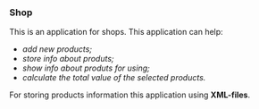 ### Shop
This is an application for shops.
This application can help:
- *add new products;*
- *store info about produts;*
- *show info about produts for using;*
- *calculate the total value of the selected products.*

For storing products information this application using **XML-files**.
